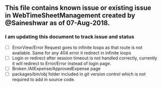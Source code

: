 ## This file contains known issue or existing issue in WebTimeSheetManagement created by @Saineshwar as of 07-Aug-2018.

### I am updating this document to track issue and status

 - [ ] ErrorView/Error Request goes to infinite loops as that route is not available. Same for any 404 error it redirect in infinite loops
 - [ ] Login or redirect after session timeout is not handled correctly, currently it will redirect to Error/Error instead of login page.
 - [ ] Broken /AllExpense/ApprovedExpense page 
 - [ ] packages/bin/obj folder included in git version control which is not required to add in source code.
